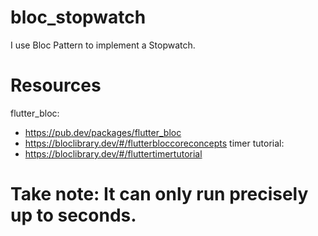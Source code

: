 # bloc_stopwatch

I use Bloc Pattern to implement a Stopwatch.

# Resources
flutter_bloc: 
  - https://pub.dev/packages/flutter_bloc
  - https://bloclibrary.dev/#/flutterbloccoreconcepts
timer tutorial: 
  - https://bloclibrary.dev/#/fluttertimertutorial
  
# Take note: It can only run precisely up to seconds.

